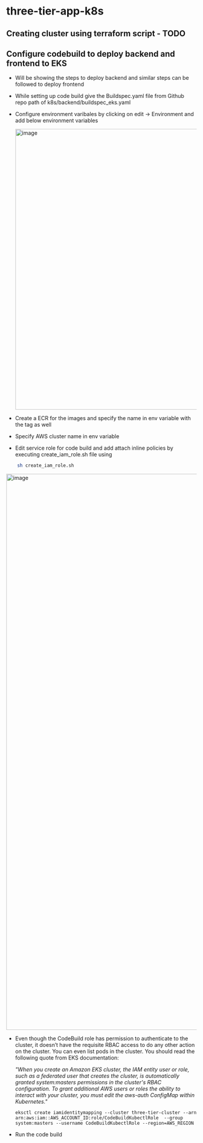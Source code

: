 # three-tier-app-k8s

## Creating cluster using terraform script - TODO



## Configure codebuild to deploy backend and frontend to EKS
- Will be showing the steps to deploy backend and similar steps can be followed to deploy frontend
- While setting up code build give the Buildspec.yaml file from Github repo path of k8s/backend/buildspec_eks.yaml
- Configure environment varibales by clicking on edit -> Environment and add below environment variables

   <img width="743" alt="image" src="https://github.com/ayushmehta651/three-tier-app-k8s/assets/61558525/aecbe027-adaf-43b7-9558-9ddeb1a8f125">

- Create a ECR for the images and specify the name in env variable with the tag as well
- Specify AWS cluster name in env variable
- Edit service role for code build and add attach inline policies by executing create_iam_role.sh file using
```bash
    sh create_iam_role.sh
  ```

<img width="1472" alt="image" src="https://github.com/ayushmehta651/three-tier-app-k8s/assets/61558525/61163b20-d762-4809-a450-2bcbae517d52">

- Even though the CodeBuild role has permission to authenticate to the cluster, it doesn’t have the requisite RBAC access to do any other
action on the cluster. You can even list pods in the cluster. You should read the following quote from EKS documentation:

  <i> "When you create an Amazon EKS cluster, the IAM entity user or role, such as a federated user that creates the cluster, is automatically
granted system:masters permissions in the cluster's RBAC configuration. To grant additional AWS users or roles the ability to interact
with your cluster, you must edit the aws-auth ConfigMap within Kubernetes." </i>

  ```
  eksctl create iamidentitymapping --cluster three-tier-cluster --arn arn:aws:iam::AWS_ACCOUNT_ID:role/CodeBuildKubectlRole  --group system:masters --username CodeBuildKubectlRole --region=AWS_REGION
  
  ```

- Run the code build
